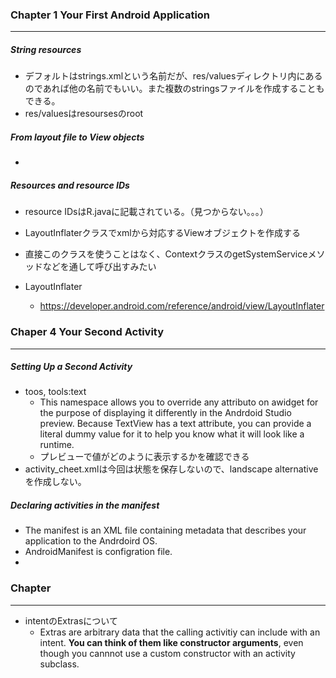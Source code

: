 

### Chapter 1 Your First Android Application
---
##### String resources
- デフォルトはstrings.xmlという名前だが、res/valuesディレクトリ内にあるのであれば他の名前でもいい。また複数のstringsファイルを作成することもできる。
- res/valuesはresoursesのroot

##### From layout file to View objects
-

##### Resources and resource IDs
- resource IDsはR.javaに記載されている。（見つからない。。。）

- LayoutInflaterクラスでxmlから対応するViewオブジェクトを作成する
- 直接このクラスを使うことはなく、ContextクラスのgetSystemServiceメソッドなどを通して呼び出すみたい
- LayoutInflater
  - https://developer.android.com/reference/android/view/LayoutInflater

### Chaper 4 Your Second Activity
---
#####   Setting Up a Second Activity

- toos, tools:text
  - This namespace allows you to override any attributo on awidget for the purpose of displaying it differently in the Andrdoid Studio preview. Because TextView has a text attribute, you can provide a literal dummy value for it to help you know what it will look like a runtime.
  - プレビューで値がどのように表示するかを確認できる
- activity_cheet.xmlは今回は状態を保存しないので、landscape alternativeを作成しない。

##### Declaring activities in the manifest

- The manifest is an XML file containing metadata that describes your application to the Andrdoird OS.
- AndroidManifest is configration file.
-

### Chapter
---
- intentのExtrasについて
  - Extras are arbitrary data that the calling activitiy can include with an intent. **You can think of them like constructor arguments**, even though you cannnot use a custom constructor with an activity subclass.
